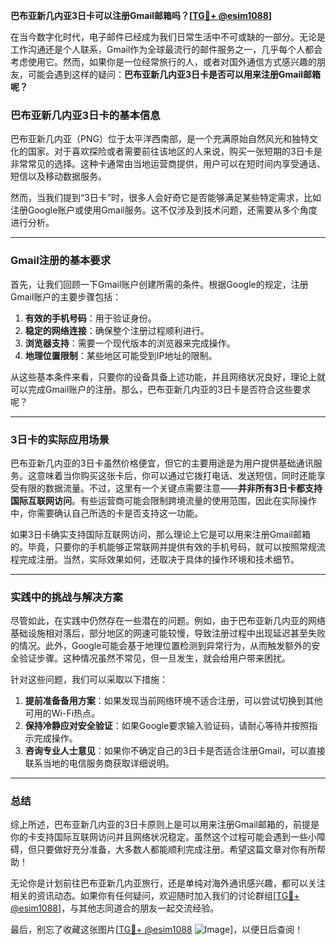 **巴布亚新几内亚3日卡可以注册Gmail邮箱吗？[[TG💪+ @esim1088](https://t.me/s/esim1088)]**

在当今数字化时代，电子邮件已经成为我们日常生活中不可或缺的一部分。无论是工作沟通还是个人联系，Gmail作为全球最流行的邮件服务之一，几乎每个人都会考虑使用它。然而，如果你是一位经常旅行的人，或者对国外通信方式感兴趣的朋友，可能会遇到这样的疑问：**巴布亚新几内亚3日卡是否可以用来注册Gmail邮箱呢？**

### 巴布亚新几内亚3日卡的基本信息

巴布亚新几内亚（PNG）位于太平洋西南部，是一个充满原始自然风光和独特文化的国家。对于喜欢探险或者需要前往该地区的人来说，购买一张短期的3日卡是非常常见的选择。这种卡通常由当地运营商提供，用户可以在短时间内享受通话、短信以及移动数据服务。

然而，当我们提到“3日卡”时，很多人会好奇它是否能够满足某些特定需求，比如注册Google账户或使用Gmail服务。这不仅涉及到技术问题，还需要从多个角度进行分析。

---

### Gmail注册的基本要求

首先，让我们回顾一下Gmail账户创建所需的条件。根据Google的规定，注册Gmail账户的主要步骤包括：

1. **有效的手机号码**：用于验证身份。
2. **稳定的网络连接**：确保整个注册过程顺利进行。
3. **浏览器支持**：需要一个现代版本的浏览器来完成操作。
4. **地理位置限制**：某些地区可能受到IP地址的限制。

从这些基本条件来看，只要你的设备具备上述功能，并且网络状况良好，理论上就可以完成Gmail账户的注册。那么，巴布亚新几内亚的3日卡是否符合这些要求呢？

---

### 3日卡的实际应用场景

巴布亚新几内亚的3日卡虽然价格便宜，但它的主要用途是为用户提供基础通讯服务。这意味着当你购买这张卡后，你可以通过它拨打电话、发送短信，同时还能享受有限的数据流量。不过，这里有一个关键点需要注意——**并非所有3日卡都支持国际互联网访问**。有些运营商可能会限制跨境流量的使用范围，因此在实际操作中，你需要确认自己所选的卡是否支持这一功能。

如果3日卡确实支持国际互联网访问，那么理论上它是可以用来注册Gmail邮箱的。毕竟，只要你的手机能够正常联网并提供有效的手机号码，就可以按照常规流程完成注册。当然，实际效果如何，还取决于具体的操作环境和技术细节。

---

### 实践中的挑战与解决方案

尽管如此，在实践中仍然存在一些潜在的问题。例如，由于巴布亚新几内亚的网络基础设施相对落后，部分地区的网速可能较慢，导致注册过程中出现延迟甚至失败的情况。此外，Google可能会基于地理位置检测到异常行为，从而触发额外的安全验证步骤。这种情况虽然不常见，但一旦发生，就会给用户带来困扰。

针对这些问题，我们可以采取以下措施：

1. **提前准备备用方案**：如果发现当前网络环境不适合注册，可以尝试切换到其他可用的Wi-Fi热点。
2. **保持冷静应对安全验证**：如果Google要求输入验证码，请耐心等待并按照指示完成操作。
3. **咨询专业人士意见**：如果你不确定自己的3日卡是否适合注册Gmail，可以直接联系当地的电信服务商获取详细说明。

---

### 总结

综上所述，巴布亚新几内亚的3日卡原则上是可以用来注册Gmail邮箱的，前提是你的卡支持国际互联网访问并且网络状况稳定。虽然这个过程可能会遇到一些小障碍，但只要做好充分准备，大多数人都能顺利完成注册。希望这篇文章对你有所帮助！

无论你是计划前往巴布亚新几内亚旅行，还是单纯对海外通讯感兴趣，都可以关注相关的资讯动态。如果你有任何疑问，欢迎随时加入我们的讨论群组[[TG💪+ @esim1088](https://t.me/s/esim1088)]，与其他志同道合的朋友一起交流经验。

最后，别忘了收藏这张图片[[TG💪+ @esim1088](https://t.me/s/esim1088) ![Image](https://i.postimg.cc/4NQfJmqS/Snipaste-2025-05-13-00-14-12.png)]，以便日后查阅！